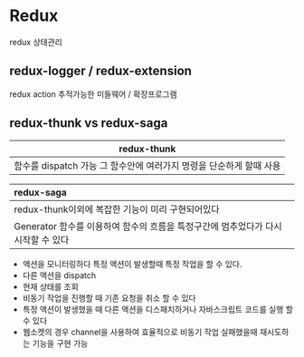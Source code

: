 # Redux

redux 상태관리

## redux-logger / redux-extension

redux action 추적가능한 미들웨어 / 확장프로그램

## redux-thunk vs redux-saga

|                             redux-thunk                             |
| :-----------------------------------------------------------------: |
| 함수를 dispatch 가능 그 함수안에 여러가지 명령을 단순하게 할때 사용 |

| redux-saga                                                                        |
| :-------------------------------------------------------------------------------- |
| redux-thunk이외에 복잡한 기능이 미리 구현되어있다                                 |
| Generator 함수를 이용하여 함수의 흐름을 특정구간에 멈추었다가 다시 시작할 수 있다 |

- 액션을 모니터링하다 특정 액션이 발생할때 특정 작업을 할 수 있다.
- 다른 액션을 dispatch
- 현재 상태를 조회
- 비동기 작업을 진행할 때 기존 요청을 취소 할 수 있다
- 특정 액션이 발생했을 때 다른 액션을 디스패치하거나 자바스크립트 코드를 실행 할 수 있다
- 웹소켓의 경우 channel을 사용하여 효율적으로
  비동기 작업 실패했을때 재시도하는 기능을 구현 가능
